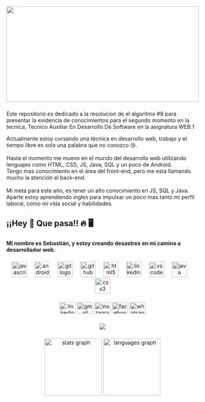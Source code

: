 <div align="center">
  <img height="250" width="100%" src="https://wallsdesk.com/wp-content/uploads/2017/01/Deftones-for-desktop.jpg"  />
</div>

###
<p align="left">Este repositorio es dedicado a la resolucion de el algoritmo #8 para presentar la evidencia de conocimientos para el segundo momento en la tecnica, Tecnico Auxiliar En Desarrollo De Software en la asignatura  WEB 1<p>
<p align="left">Actualmente estoy cursando una técnica en desarrollo web, trabajo y el tiempo libre es solo una palabra que no conozco 😢.<br><br>Hasta el momento me muevo en el mundo del desarrollo web utilizando lenguajes como HTML, CSS, JS, Java, SQL y un poco de Android. <br>Tengo mas conocimiento en el área del front-end, pero me esta llamando mucho la atención el back-end. <br><br>Mi meta para este año, es tener un alto conocimiento en JS, SQL y Java.<br>Aparte estoy aprendiendo ingles para impulsar un poco mas tanto mi perfil laboral, como mi vida social y habilidades.</p>

###

<h2 align="left">¡¡Hey 👋 Que pasa!! 🔥 🖥</h2>

###

<h4 align="left">Mi nombre es Sebastián, y estoy creando desastres en mi camino a desarrollador web.</h4>

###

<div align="center">
  <img src="https://cdn.jsdelivr.net/gh/devicons/devicon/icons/javascript/javascript-original.svg" height="40" alt="javascript logo"  />
  <img width="12" />
  <img src="https://cdn.jsdelivr.net/gh/devicons/devicon/icons/androidstudio/androidstudio-original.svg" height="40" alt="androidstudio logo"  />
  <img width="12" />
  <img src="https://cdn.jsdelivr.net/gh/devicons/devicon/icons/git/git-original.svg" height="40" alt="git logo"  />
  <img width="12" />
  <img src="https://cdn.jsdelivr.net/gh/devicons/devicon/icons/github/github-original.svg" height="40" alt="github logo"  />
  <img width="12" />
  <img src="https://cdn.jsdelivr.net/gh/devicons/devicon/icons/html5/html5-original.svg" height="40" alt="html5 logo"  />
  <img width="12" />
  <img src="https://cdn.jsdelivr.net/gh/devicons/devicon/icons/linkedin/linkedin-original.svg" height="40" alt="linkedin logo"  />
  <img width="12" />
  <img src="https://cdn.jsdelivr.net/gh/devicons/devicon/icons/vscode/vscode-original.svg" height="40" alt="vscode logo"  />
  <img width="12" />
  <img src="https://cdn.jsdelivr.net/gh/devicons/devicon/icons/java/java-original.svg" height="40" alt="java logo"  />
  <img width="12" />
  <img src="https://cdn.jsdelivr.net/gh/devicons/devicon/icons/css3/css3-original.svg" height="40" alt="css3 logo"  />
</div>

###

<div align="center">
  <img src="https://raw.githubusercontent.com/maurodesouza/profile-readme-generator/master/src/assets/icons/social/linkedin/default.svg" width="42" height="30" alt="linkedin logo"  />
  <img src="https://raw.githubusercontent.com/maurodesouza/profile-readme-generator/master/src/assets/icons/social/gmail/default.svg" width="42" height="30" alt="gmail logo"  />
  <img src="https://raw.githubusercontent.com/maurodesouza/profile-readme-generator/master/src/assets/icons/social/instagram/default.svg" width="42" height="30" alt="instagram logo"  />
  <img src="https://raw.githubusercontent.com/maurodesouza/profile-readme-generator/master/src/assets/icons/social/facebook/default.svg" width="42" height="30" alt="facebook logo"  />
  <img src="https://raw.githubusercontent.com/maurodesouza/profile-readme-generator/master/src/assets/icons/social/whatsapp/default.svg" width="42" height="30" alt="whatsapp logo"  />
</div>

###

<div align="center">
  <img src="https://profile-counter.glitch.me/Sebaxtian18/count.svg?"  />
</div>

###

<div align="center">
  <img src="https://github-readme-stats.vercel.app/api?username=Sebaxtian18&hide_title=false&hide_rank=false&show_icons=true&include_all_commits=true&count_private=true&disable_animations=false&theme=dracula&locale=en&hide_border=false&order=1" height="150" alt="stats graph"  />
  <img src="https://github-readme-stats.vercel.app/api/top-langs?username=Sebaxtian18&locale=en&hide_title=false&layout=compact&card_width=320&langs_count=5&theme=dracula&hide_border=false&order=2" height="150" alt="languages graph"  />
</div>

###